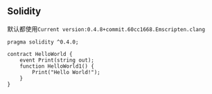 ## Solidity
默认都使用`Current version:0.4.8+commit.60cc1668.Emscripten.clang`
```
pragma solidity ^0.4.0;

contract HelloWorld {
    event Print(string out);
    function HelloWorld1() {
        Print("Hello World!");
    }
}
```
